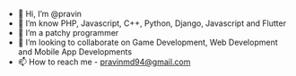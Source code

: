 - 👋 Hi, I’m @pravin
- 👀 I’m know PHP, Javascript, C++, Python, Django, Javascript and Flutter
- 🌱 I’m a patchy programmer
- 💞️ I’m looking to collaborate on Game Development, Web Development and Mobile App Developments
- 📫 How to reach me - pravinmd94@gmail.com

<!---
pravintargaryen/pravintargaryen is a ✨ special ✨ repository because its `README.md` (this file) appears on your GitHub profile.
You can click the Preview link to take a look at your changes.
--->
